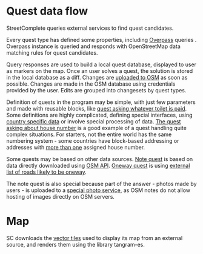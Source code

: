 # Quest data flow

StreetComplete queries external services to find quest candidates.

Every quest type has defined some properties, including [Overpass](https://wiki.openstreetmap.org/wiki/Overpass_API) queries . Overpass instance is queried and responds with OpenStreetMap data matching rules for quest candidates.

Query responses are used to build a local quest database, displayed to user as markers on the map. Once an user solves a quest, the solution is stored in the local database as a diff. Changes are [uploaded to OSM](https://wiki.openstreetmap.org/wiki/API_v0.6) as soon as possible. Changes are made in the OSM database using credentials provided by the user. Edits are grouped into changesets by quest types.

Definition of quests in the program may be simple, with just few parameters and made with reusable blocks, like [quest asking whatever toilet is paid](https://github.com/westnordost/StreetComplete/blob/master/app/src/main/java/de/westnordost/streetcomplete/quests/toilets_fee/AddToiletsFee.kt). Some definitions are highly complicated, defining special interfaces, using [country specific data](https://github.com/westnordost/StreetComplete/tree/master/res/country_metadata) or involve special processing of data. [The quest asking about house number](https://github.com/westnordost/StreetComplete/tree/master/app/src/main/java/de/westnordost/streetcomplete/quests/housenumber) is a good example of a quest handling quite complex situations. For starters, not the entire world has the same numbering system - some countries have block-based addressing or addresses with [more than one](https://wiki.openstreetmap.org/wiki/Key:addr:conscriptionnumber) assigned house number.

Some quests may be based on other data sources. [Note quest](https://github.com/westnordost/StreetComplete/tree/master/app/src/main/java/de/westnordost/streetcomplete/quests/note_discussion) is based on data directly downloaded using [OSM API](https://wiki.openstreetmap.org/wiki/API_v0.6#Map_Notes_API). [Oneway quest](https://github.com/westnordost/StreetComplete/tree/master/app/src/main/java/de/westnordost/streetcomplete/quests/oneway) is using [external list of roads likely to be oneway](https://github.com/ENT8R/oneway-data-api).

The note quest is also special because part of the answer - photos made by users - is uploaded to a [special photo service](https://github.com/exploide/sc-photo-service), as OSM notes do not allow hosting of images directly on OSM servers.

# Map

SC downloads the [vector tiles](https://github.com/tilezen/vector-datasource) used to display its map from an external source, and renders them using the library tangram-es.
